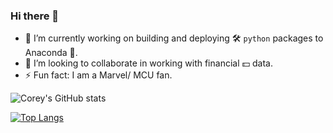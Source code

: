### Hi there 👋

- 🔭 I’m currently working on building and deploying 🛠️ `python` packages to Anaconda 🐍.
- 👯 I’m looking to collaborate in working with financial 💵 data.
- ⚡ Fun fact: I am a Marvel/ MCU fan.

<!-- ![Corey's GitHub stats](https://github-readme-stats.vercel.app/api?username=coatk1&show_icons=true&theme=graywhite)
 -->
![Corey's GitHub stats](https://github-readme-stats.vercel.app/api?username=coatk1&show_icons=true&theme=graywhite&count_private=false)
 
[![Top Langs](https://github-readme-stats.vercel.app/api/top-langs/?username=coatk1&langs_count=10&layout=compact)](https://github.com/coatk1/github-readme-stats)

<!-- [![Readme Card](https://github-readme-stats.vercel.app/api/pin/?username=coatk1&repo=playground)](https://github.com/coatk1/playground) -->

<!--
**coatk1/coatk1** is a ✨ _special_ ✨ repository because its `README.md` (this file) appears on your GitHub profile.

Here are some ideas to get you started:

- 🔭 I’m currently working on ...
- 🌱 I’m currently learning ...
- 👯 I’m looking to collaborate on ...
- 🤔 I’m looking for help with ...
- 💬 Ask me about ...
- 📫 How to reach me: ...
- 😄 Pronouns: ...
- ⚡ Fun fact: ...
-->

